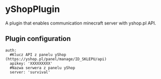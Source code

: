 # yShopPlugin
A plugin that enables communication minecraft server with yshop.pl API.

## Plugin configuration
```
auth:
  #Klucz API z panelu yShop (https://yshop.pl/panel/manage/ID_SKLEPU/api)
  apikey: 'XXXXXXXXX'
  #Nazwa serwera z panelu yShop
  server: 'survival'
```
